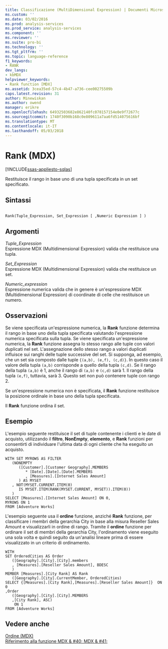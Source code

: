 ```yaml
---
title: Classificazione (MultiDimensional Expression) | Documenti Microsoft
ms.custom: ''
ms.date: 03/02/2016
ms.prod: analysis-services
ms.prod_service: analysis-services
ms.component: ''
ms.reviewer: ''
ms.suite: pro-bi
ms.technology: ''
ms.tgt_pltfrm: ''
ms.topic: language-reference
f1_keywords:
- RANK
dev_langs:
- kbMDX
helpviewer_keywords:
- Rank function [MDX]
ms.assetid: 3cea35ed-57c4-4b47-a736-cee00275509b
caps.latest.revision: 31
author: Minewiskan
ms.author: owend
manager: erikre
ms.openlocfilehash: 64932503682e862140fc078157154e0e9f72677c
ms.sourcegitcommit: 1740f3090b168c0e809611a7aa6fd514075616bf
ms.translationtype: MT
ms.contentlocale: it-IT
ms.lasthandoff: 05/03/2018
---
```

# <a name="rank-mdx"></a>Rank (MDX)
[!INCLUDE[ssas-appliesto-sqlas](../includes/ssas-appliesto-sqlas.md)]

  Restituisce il rango in base uno di una tupla specificata in un set specificato.  
  
## <a name="syntax"></a>Sintassi  
  
```  
  
Rank(Tuple_Expression, Set_Expression [ ,Numeric Expression ] )  
```  
  
## <a name="arguments"></a>Argomenti  
 *Tuple_Expression*  
 Espressione MDX (Multidimensional Expression) valida che restituisce una tupla.  
  
 *Set_Expression*  
 Espressione MDX (Multidimensional Expression) valida che restituisce un set.  
  
 *Numeric_expression*  
 Espressione numerica valida che in genere è un'espressione MDX (Multidimensional Expression) di coordinate di celle che restituisce un numero.  
  
## <a name="remarks"></a>Osservazioni  
 Se viene specificata un'espressione numerica, la **Rank** funzione determina il rango in base uno della tupla specificata valutando l'espressione numerica specificata sulla tupla. Se viene specificata un'espressione numerica, la **Rank** funzione assegna lo stesso rango alle tuple con valori duplicati nel set. L'assegnazione dello stesso rango a valori duplicati influisce sui ranghi delle tuple successive del set. Si supponga, ad esempio, che un set sia composto dalle tuple `{(a,b), (e,f), (c,d)}`. In questo caso il valore della tupla `(a,b)` corrisponde a quello della tupla `(c,d)`. Se il rango della tupla `(a,b)` è 1, anche il rango di `(a,b)` e `(c,d)` sarà 1. Il rango della tupla `(e,f)`, tuttavia, sarà 3. Questo set non può contenere tuple con rango 2.  
  
 Se un'espressione numerica non è specificata, il **Rank** funzione restituisce la posizione ordinale in base uno della tupla specificata.  
  
 Il **Rank** funzione ordina il set.  
  
## <a name="example"></a>Esempio  
 L'esempio seguente restituisce il set di tuple contenente i clienti e le date di acquisto, utilizzando il **filtro**, **NonEmpty**, **elemento**, e **Rank** funzioni per consentirti di individuare l'ultima data di ogni cliente che ha eseguito un acquisto.  
  
```  
WITH SET MYROWS AS FILTER  
   (NONEMPTY  
      ([Customer].[Customer Geography].MEMBERS  
         * [Date].[Date].[Date].MEMBERS  
         , [Measures].[Internet Sales Amount]  
      ) AS MYSET  
   , NOT(MYSET.CURRENT.ITEM(0)  
      IS MYSET.ITEM(RANK(MYSET.CURRENT, MYSET)).ITEM(0))  
   )  
SELECT [Measures].[Internet Sales Amount] ON 0,  
MYROWS ON 1  
FROM [Adventure Works]  
```  
  
 L'esempio seguente usa il **ordine** funzione, anziché **Rank** funzione, per classificare i membri della gerarchia City in base alla misura Reseller Sales Amount e visualizzarli in ordine di rango. Tramite il **ordine** funzione per ordinare il set di membri della gerarchia City, l'ordinamento viene eseguito una sola volta e quindi seguito da un'analisi lineare prima di essere visualizzato in un criterio di ordinamento.  
  
```  
WITH   
SET OrderedCities AS Order  
   ([Geography].[City].[City].members  
   , [Measures].[Reseller Sales Amount], BDESC  
   )  
MEMBER [Measures].[City Rank] AS Rank  
   ([Geography].[City].CurrentMember, OrderedCities)  
SELECT {[Measures].[City Rank],[Measures].[Reseller Sales Amount]}  ON 0   
,Order  
   ([Geography].[City].[City].MEMBERS  
   ,[City Rank], ASC)  
    ON 1  
FROM [Adventure Works]  
```  
  
## <a name="see-also"></a>Vedere anche  
 [Ordine &#40;MDX&#41;](../mdx/order-mdx.md)   
 [Riferimento alla funzione MDX & #40; MDX & #41;](../mdx/mdx-function-reference-mdx.md)  
  
  
